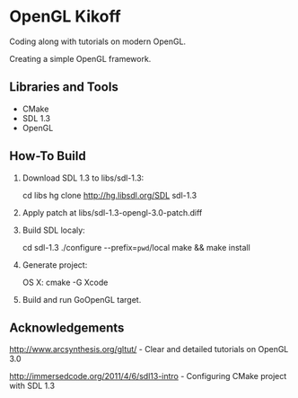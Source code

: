 OpenGL Kikoff
=============

Coding along with tutorials on modern OpenGL.

Creating a simple OpenGL framework.

Libraries and Tools
-------------------

* CMake
* SDL 1.3
* OpenGL

How-To Build
------------

1. Download SDL 1.3 to libs/sdl-1.3:

    cd libs
    hg clone http://hg.libsdl.org/SDL sdl-1.3

2. Apply patch at libs/sdl-1.3-opengl-3.0-patch.diff

3. Build SDL localy:

    cd sdl-1.3
    ./configure --prefix=`pwd`/local
    make && make install

4. Generate project:

    OS X:
    cmake -G Xcode

5. Build and run GoOpenGL target.

Acknowledgements
----------------

http://www.arcsynthesis.org/gltut/ - Clear and detailed tutorials on OpenGL 3.0

http://immersedcode.org/2011/4/6/sdl13-intro - Configuring CMake project with SDL 1.3